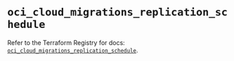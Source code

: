 # `oci_cloud_migrations_replication_schedule`

Refer to the Terraform Registry for docs: [`oci_cloud_migrations_replication_schedule`](https://registry.terraform.io/providers/oracle/oci/6.37.0/docs/resources/cloud_migrations_replication_schedule).
